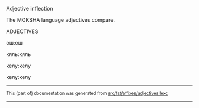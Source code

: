 

Adjective inflection

The MOKSHA language adjectives compare.

ADJECTIVES 

ош:ош

кяль:кяль

келу:келу

келу:келу

* * *

<small>This (part of) documentation was generated from [src/fst/affixes/adjectives.lexc](https://github.com/giellalt//blob/main/src/fst/affixes/adjectives.lexc)</small>

---

